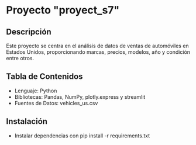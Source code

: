# Proyecto "proyect_s7"

## Descripción
Este proyecto se centra en el análisis de datos de ventas de automóviles en Estados Unidos, proporcionando marcas, precios, modelos, año y condición entre otros.

## Tabla de Contenidos
* Lenguaje: Python
* Bibliotecas: Pandas, NumPy, plotly.express y streamlit
* Fuentes de Datos: vehicles_us.csv

## Instalación
- Instalar dependencias con pip install -r requirements.txt
